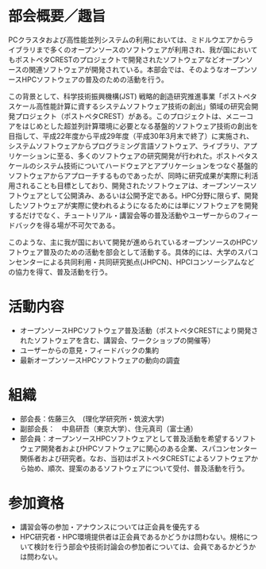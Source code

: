 
# 部会概要／趣旨

PCクラスタおよび高性能並列システムの利用においては、ミドルウエアからライブラリまで多くのオープンソースのソフトウェアが利用され、我が国においてもポストペタCRESTのプロジェクトで開発されたソフトウェアなどオープンソースの関連ソフトウェアが開発されている。本部会では、そのようなオープンソースHPCソフトウェアの普及のための活動を行う。

この背景として、科学技術振興機構(JST) 戦略的創造研究推進事業「ポストペタスケール高性能計算に資するシステムソフトウェア技術の創出」領域の研究会開発プロジェクト（ポストペタCREST）がある。このプロジェクトは、メニーコアをはじめとした超並列計算環境に必要となる基盤的ソフトウェア技術の創出を目指して、平成22年度から平成29年度（平成30年3月末で終了）に実施され、システムソフトウェアからプログラミング言語ソフトウェア、ライブラリ、アプリケーションに至る、多くのソフトウェアの研究開発が行われた。ポストペタスケールのシステム技術についてハードウェアとアプリケーションをつなぐ基盤的ソフトウェアからアプローチするものであったが、同時に研究成果が実際に利活用されることも目標としており、開発されたソフトウェアは、オープンソースソフトウェアとして公開済み、あるいは公開予定である。HPC分野に限らず、開発したソフトウェアが実際に使われるようになるためには単にソフトウェアを開発するだけでなく、チュートリアル・講習会等の普及活動やユーザーからのフィードバックを得る場が不可欠である。

このような、主に我が国において開発が進められているオープンソースのHPCソフトウェア普及のための活動を部会として活動する。具体的には、大学のスパコンセンターによる共同利用・共同研究拠点(JHPCN)、HPCIコンソーシアムなどの協力を得て、普及活動を行う。

# 活動内容

* オープンソースHPCソフトウェア普及活動（ポストペタCRESTにより開発されたソフトウェアを含む、講習会、ワークショップの開催等）
* ユーザーからの意見・フィードバックの集約
* 最新オープンソースHPCソフトウェアの動向の調査

# 組織

* 部会長：佐藤三久　(理化学研究所・筑波大学)
* 副部会長：　中島研吾（東京大学）、住元真司（富士通）
* 部会員：オープンソースHPCソフトウェアとして普及活動を希望するソフトウェア開発者およびHPCソフトウェアに関心のある企業、スパコンセンター関係者および研究者。なお、当初はポストペタCRESTによるソフトウェアから始め、順次、提案のあるソフトウェアについて受付、普及活動を行う。

# 参加資格

* 講習会等の参加・アナウンスについては正会員を優先する
* HPC研究者・HPC環境提供者は正会員であるかどうかは問わない。規格について検討を行う部会や技術討論会の参加者については、会員であるかどうかは問わない。

